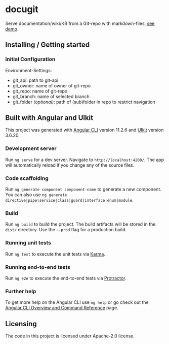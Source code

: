 # docugit

Serve documentation/wiki/KB from a Git-repo with markdown-files, [see demo](https://mschneider94.github.io/docugit/).

## Installing / Getting started

### Initial Configuration

Environment-Settings:
* git_api: path to git-api
* git_owner: name of owner of git-repo
* git_repo: name of git-repo
* git_branch: name of selected branch
* git_folder _(optional)_: path of (sub)folder in repo to restrict navigation

## Built with Angular and UIkit

This project was generated with [Angular CLI](https://github.com/angular/angular-cli) version 11.2.6 and [UIkit](https://github.com/uikit/uikit) version 3.6.20.

### Development server

Run `ng serve` for a dev server. Navigate to `http://localhost:4200/`. The app will automatically reload if you change any of the source files.

### Code scaffolding

Run `ng generate component component-name` to generate a new component. You can also use `ng generate directive|pipe|service|class|guard|interface|enum|module`.

### Build

Run `ng build` to build the project. The build artifacts will be stored in the `dist/` directory. Use the `--prod` flag for a production build.

### Running unit tests

Run `ng test` to execute the unit tests via [Karma](https://karma-runner.github.io).

### Running end-to-end tests

Run `ng e2e` to execute the end-to-end tests via [Protractor](http://www.protractortest.org/).

### Further help

To get more help on the Angular CLI use `ng help` or go check out the [Angular CLI Overview and Command Reference](https://angular.io/cli) page.

## Licensing

The code in this project is licensed under Apache-2.0 license.
